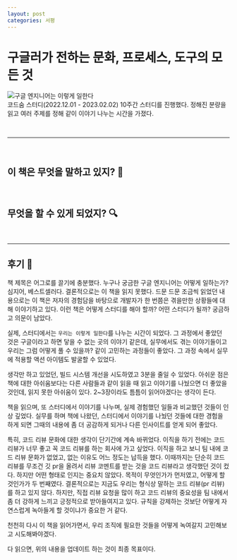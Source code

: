 ```yaml
---
layout: post
categories: 서평
---
```


# 구글러가 전하는 문화, 프로세스, 도구의 모든 것

![구글 엔지니어는 이렇게 일한다](http://www.yes24.com/Product/Goods/109182479)   
코드숨 스터디(2022.12.01 - 2023.02.02) 10주간 스터디를 진행했다. 정해진 분량을 읽고 여러 주제를 정해 같이 이야기 나누는 시간을 가졌다. 

<br>

***

<br>

## 이 책은 무엇을 말하고 있지? 🤔


<br>

## 무엇을 할 수 있게 되었지? 🔍


<br>

***

## 후기 📝

책 제목은 어그로를 끌기에 충분했다. 누구나 궁금한 구글 엔지니어는 어떻게 일하는가? 심지어, 베스트셀러다. 결론적으로는 이 책을 읽지 못했다. 드문 드문 조금씩 읽었던 내용으로는 이 책은 저자의 경험담을 바탕으로 개발자가 한 번쯤은 겪을만한 상황들에 대해 이야기하고 있다.
이런 책은 어떻게 스터디를 해야 할까? 어떤 스터디가 될까? 궁금하고 의문이 남았다.

실제, 스터디에서는 `우리는 이렇게 일한다`를 나누는 시간이 되었다. 그 과정에서 좋았던 것은 구글이라고 하면 닿을 수 없는 곳의 이야기 같은데, 실무에서도 겪는 이야기들이고 우리는 그럼 어떻게 풀 수 있을까? 같이 고민하는 과정들이 좋았다. 그 과정 속에서 실무에 적용할 액션 아이템도 발굴할 수 있었다.

생각만 하고 있었던, 빌드 시스템 개선을 시도하였고 3분을 줄일 수 있었다. 아쉬운 점은 책에 대한 아쉬움보다는 다른 사람들과 같이 읽을 때 읽고 이야기를 나눴으면 더 좋았을 것인데, 읽지 못한 아쉬움이 있다. 2~3장이라도 틈틈이 읽어야겠다는 생각이 든다.

책을 읽으며, 또 스터디에서 이야기를 나누며, 실제 경험했던 일들과 비교했던 것들이 인상 깊었다. 실무를 하며 책에 나왔던, 스터디에서 이야기를 나눴던 것들에 대한 경험을 하게 되면 그때의 내용에 좀 더 공감하게 되거나 다른 인사이트를 얻게 되어 좋았다. 

특히, 코드 리뷰 문화에 대한 생각이 단기간에 계속 바뀌었다. 이직을 하기 전에는 코드 리뷰가 너무 좋고 꼭 코드 리뷰를 하는 회사에 가고 싶었다. 이직을 하고 보니 팀 내에 코드 리뷰 문화가 없었고, 없는 이유도 어느 정도는 납득을 했다. 이때까지는 단순히 코드 리뷰를 무조건 깃 pr을 올려서 리뷰 코멘트를 받는 것을 코드 리뷰라고 생각했던 것이 컸다. 하지만 어떤 형태로 인지는 중요치 않았다. 목적이 무엇인가가 먼저였고, 어떻게 할 것인가가 두 번째였다. 결론적으로는 지금도 우리는 형식상 말하는 코드 리뷰(pr 리뷰)를 하고 있지 않다. 하지만, 직접 리뷰 요청을 많이 하고 코드 리뷰의 중요성을 팀 내에서 좀 더 강하게 느끼고 긍정적으로 받아들여지고 있다. 규칙을 강제하는 것보단 어떻게 자연스럽게 녹아들게 할 것이냐가 중요한 거 같다.

천천히 다시 이 책을 읽어가면서, 우리 조직에 필요한 것들을 어떻게 녹여갈지 고민해보고 시도해봐야겠다. 

다 읽으면, 위의 내용을 업데이트 하는 것이 최종 목표이다. 

